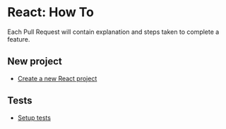 # React: How To

Each Pull Request will contain explanation and steps taken to complete a feature.

## New project

- [Create a new React project](https://github.com/brunolm/react-how-to/commit/823bbc7b6b76b35b94bf9d49a90fc9c9763023b2)

## Tests

- [Setup tests](https://github.com/brunolm/react-how-to/pull/1)
